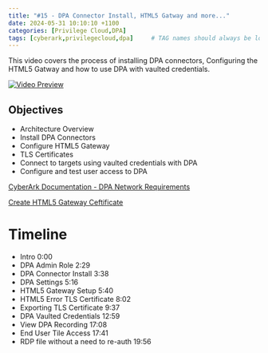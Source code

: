 ```yaml
---
title: "#15 - DPA Connector Install, HTML5 Gatway and more..."
date: 2024-05-31 10:10:10 +1100
categories: [Privilege Cloud,DPA]
tags: [cyberark,privilegecloud,dpa]     # TAG names should always be lowercase
---
```


This video covers the process of installing DPA connectors, Configuring the HTML5 Gatway and how to use DPA with vaulted credentials.

[![Video Preview](https://i.ytimg.com/vi/K9HAzIJBM8U/maxresdefault.jpg)](https://www.youtube.com/watch?v=K9HAzIJBM8U)

## Objectives
- Architecture Overview
- Install DPA Connectors
- Configure HTML5 Gateway
- TLS Certificates
- Connect to targets using vaulted credentials with DPA
- Configure and test user access to DPA

[CyberArk Documentation - DPA Network Requirements](https://docs.cyberark.com/DPA/Latest/en/Content/Introduction/dpa_network-requirements.htm)

[Create HTML5 Gateway Ceftificate](https://youtu.be/embTrLbKSl8?t=79)

# Timeline
- Intro 0:00
- DPA Admin Role 2:29
- DPA Connector Install 3:38
- DPA Settings 5:16
- HTML5 Gateway Setup 5:40
- HTML5 Error TLS Certificate 8:02
- Exporting TLS Certificate 9:37
- DPA Vaulted Credentials 12:59
- View DPA Recording 17:08
- End User Tile Access 17:41
- RDP file without a need to re-auth 19:56